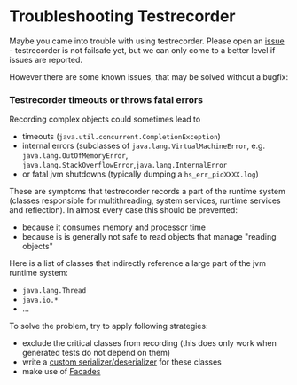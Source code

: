Troubleshooting Testrecorder
============================

Maybe you came into trouble with using testrecorder. Please open an [issue](https://github.com/almondtools/testrecorder/issues) - testrecorder is not failsafe yet, but we can only come to a better level if issues are reported.

However there are some known issues, that may be solved without a bugfix:

### Testrecorder timeouts or throws fatal errors

Recording complex objects could sometimes lead to

* timeouts (`java.util.concurrent.CompletionException`)
* internal errors (subclasses of `java.lang.VirtualMachineError`, e.g. `java.lang.OutOfMemoryError`, `java.lang.StackOverflowError`,`java.lang.InternalError`
* or fatal jvm shutdowns (typically dumping a `hs_err_pidXXXX.log`)

These are symptoms that testrecorder records a part of the runtime system (classes responsible for multithreading, system services, runtime services and reflection). In almost every case this should be prevented:

* because it consumes memory and processor time
* because is is generally not safe to read objects that manage "reading objects"

Here is a list of classes that indirectly reference a large part of the jvm runtime system:

* `java.lang.Thread` 
* `java.io.*`
* ...

To solve the problem, try to apply following strategies:

* exclude the critical classes from recording (this does only work when generated tests do not depend on them)
* write a [custom serializer/deserializer](Extending.md) for these classes
* make use of [Facades](facades.md) 